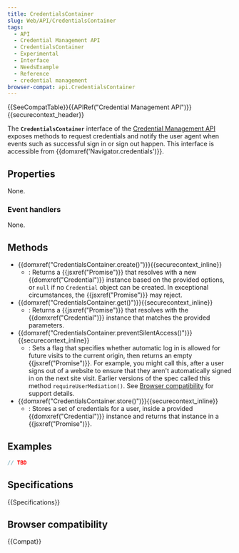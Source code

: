 ```yaml
---
title: CredentialsContainer
slug: Web/API/CredentialsContainer
tags:
  - API
  - Credential Management API
  - CredentialsContainer
  - Experimental
  - Interface
  - NeedsExample
  - Reference
  - credential management
browser-compat: api.CredentialsContainer
---
```

{{SeeCompatTable}}{{APIRef("Credential Management API")}}{{securecontext_header}}

The **`CredentialsContainer`** interface of the [Credential Management API](/en-US/docs/Web/API/Credential_Management_API) exposes methods to request credentials and notify the user agent when events such as successful sign in or sign out happen. This interface is accessible from {{domxref('Navigator.credentials')}}.

## Properties

None.

### Event handlers

None.

## Methods

- {{domxref("CredentialsContainer.create()")}}{{securecontext_inline}}
  - : Returns a {{jsxref("Promise")}} that resolves with a new {{domxref("Credential")}} instance based on the provided options, or `null` if no `Credential` object can be created. In exceptional circumstances, the {{jsxref("Promise")}} may reject.
- {{domxref("CredentialsContainer.get()")}}{{securecontext_inline}}
  - : Returns a {{jsxref("Promise")}} that resolves with the {{domxref("Credential")}} instance that matches the provided parameters.
- {{domxref("CredentialsContainer.preventSilentAccess()")}}{{securecontext_inline}}
  - : Sets a flag that specifies whether automatic log in is allowed for future visits to the current origin, then returns an empty {{jsxref("Promise")}}. For example, you might call this, after a user signs out of a website to ensure that they aren't automatically signed in on the next site visit. Earlier versions of the spec called this method `requireUserMediation()`. See [Browser compatibility](#browser_compatibility) for support details.
- {{domxref("CredentialsContainer.store()")}}{{securecontext_inline}}
  - : Stores a set of credentials for a user, inside a provided {{domxref("Credential")}} instance and returns that instance in a {{jsxref("Promise")}}.

## Examples

```js
// TBD
```

## Specifications

{{Specifications}}

## Browser compatibility

{{Compat}}
